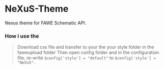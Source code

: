 # NeXuS-Theme
Nexus theme for FAWE Schematic API.


### How i use the 

> Download css file and transfer to your the your style folder in the faweupload folder
> Then open config folder and in the configuration file, re-write ```$config['style'] = "default"``` to ```$config['style'] = "NeXuS".```   
